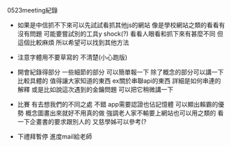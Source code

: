 0523meeting紀錄

* 如果是中信抓不下來可以先試試看抓其他js的網站
像是學校網站之類的看看有沒有問題
可能要嘗試別的工具y shock(?)
看看人眼看和抓下來有甚麼不同 但這個比較麻煩
所以希望可以找到其他方法

* 注意字體用不要草寫的 不清楚(小心跑版)

* 開會紀錄得部分 
一些細節的部分 可以簡單報一下
除了概念的部分可以講一下比較具體的 值得讓大家知道的東西
ex關於串聯api的東西
詳細是如何串連的解釋
或是比如說這次遇到的金鑰問題 可以把它稍微講一下

* 比賽
有去想我們的不同之處 不錯
app需要認證也佔記憶體 可以顯出賴霸的優勢
概念圖畫出來就好不用真的做
強調老人家不輸要上網站也可以用之類的
看一下企畫書的要求跟別人的  又慈學姊可以參考(?

* 下禮拜暫停 進度mail給老師